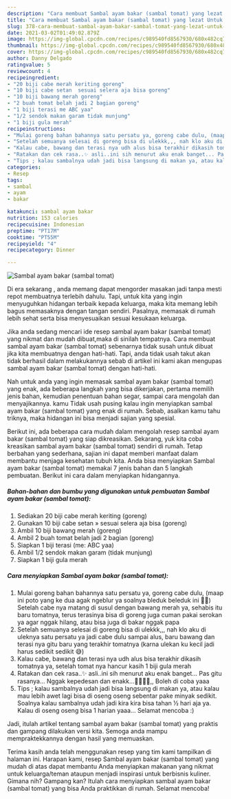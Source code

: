 ```yaml
---
description: "Cara membuat Sambal ayam bakar (sambal tomat) yang lezat Untuk Jualan"
title: "Cara membuat Sambal ayam bakar (sambal tomat) yang lezat Untuk Jualan"
slug: 378-cara-membuat-sambal-ayam-bakar-sambal-tomat-yang-lezat-untuk-jualan
date: 2021-03-02T01:49:02.879Z
image: https://img-global.cpcdn.com/recipes/c989540fd8567930/680x482cq70/sambal-ayam-bakar-sambal-tomat-foto-resep-utama.jpg
thumbnail: https://img-global.cpcdn.com/recipes/c989540fd8567930/680x482cq70/sambal-ayam-bakar-sambal-tomat-foto-resep-utama.jpg
cover: https://img-global.cpcdn.com/recipes/c989540fd8567930/680x482cq70/sambal-ayam-bakar-sambal-tomat-foto-resep-utama.jpg
author: Danny Delgado
ratingvalue: 5
reviewcount: 4
recipeingredient:
- "20 biji cabe merah keriting goreng"
- "10 biji cabe setan  sesuai selera aja bisa goreng"
- "10 biji bawang merah goreng"
- "2 buah tomat belah jadi 2 bagian goreng"
- "1 biji terasi me ABC yaa"
- "1/2 sendok makan garam tidak munjung"
- "1 biji gula merah"
recipeinstructions:
- "Mulai goreng bahan bahannya satu persatu ya, goreng cabe dulu, (maap ini poto yang ke dua agak ngeblur ya soalnya bleduk beleduk ini 🙏🏻) Setelah cabe nya matang di susul dengan bawang merah ya, sehabis itu baru tomatnya, terus terasinya bisa di goreng juga cuman pakai serokan ya agar nggak hilang, atau bisa juga di bakar nggak papa"
- "Setelah semuanya selesai di goreng bisa di ulekkk,,, nah klo aku di uleknya satu persatu ya jadi cabe dulu sampai alus, baru bawang dan terasi nya gitu baru yang terakhir tomatnya (karna ulekan ku kecil jadi harus sedikit sedikit 😅)"
- "Kalau cabe, bawang dan terasi nya udh alus bisa terakhir dikasih tomatnya ya, setelah tomat nya hancur kasih 1 biji gula merah"
- "Ratakan dan cek rasa..✨ asli..ini sih menurut aku enak banget... Pas gitu rasanya... Nggak kepedesan dan enakk...👍🏻👍🏻,, Boleh di coba yaaa"
- "Tips ; kalau sambalnya udah jadi bisa langsung di makan ya, atau kalau mau lebih awet lagi bisa di oseng oseng sebentar pake minyak sedikit. Soalnya kalau sambalnya udah jadi kira kira bisa tahan ½ hari aja ya. Kalau di oseng oseng bisa 1 harian yaaa... Selamat mencoba :)"
categories:
- Resep
tags:
- sambal
- ayam
- bakar

katakunci: sambal ayam bakar 
nutrition: 153 calories
recipecuisine: Indonesian
preptime: "PT17M"
cooktime: "PT55M"
recipeyield: "4"
recipecategory: Dinner

---
```



![Sambal ayam bakar (sambal tomat)](https://img-global.cpcdn.com/recipes/c989540fd8567930/680x482cq70/sambal-ayam-bakar-sambal-tomat-foto-resep-utama.jpg)

Di era  sekarang , anda memang dapat mengorder masakan jadi tanpa mesti repot membuatnya terlebih dahulu. Tapi, untuk kita yang ingin menyuguhkan hidangan terbaik kepada keluarga, maka kita memang lebih bagus memasaknya dengan tangan sendiri. Pasalnya, memasak di rumah lebih sehat serta bisa menyesuaikan sesuai kesukaan keluarga.

Jika anda sedang mencari ide resep sambal ayam bakar (sambal tomat) yang nikmat dan mudah dibuat,maka di sinilah tempatnya. Cara membuat sambal ayam bakar (sambal tomat)  sebenarnya tidak susah untuk dibuat jika kita membuatnya dengan hati-hati. Tapi, anda tidak usah takut akan tidak berhasil dalam melakukannya 
sebab di artikel ini kami akan mengupas sambal ayam bakar (sambal tomat) dengan hati-hati.  



Nah untuk anda yang ingin memasak sambal ayam bakar (sambal tomat) yang enak, ada beberapa langkah yang bisa dikerjakan, pertama memilih jenis bahan, kemudian penentuan bahan segar, sampai cara mengolah dan menyajikannya. kamu Tidak usah pusing kalau ingin menyiapkan sambal ayam bakar (sambal tomat) yang enak di rumah. Sebab, asalkan kamu  tahu triknya, maka hidangan ini bisa menjadi sajian yang spesial.

Berikut ini, ada beberapa cara mudah dalam mengolah resep sambal ayam bakar (sambal tomat) yang siap dikreasikan. Sekarang, yuk kita coba kreasikan sambal ayam bakar (sambal tomat) sendiri di rumah. Tetap berbahan yang sederhana, sajian ini dapat memberi manfaat dalam membantu menjaga kesehatan tubuh kita. Anda bisa menyiapkan Sambal ayam bakar (sambal tomat) memakai 7 jenis bahan dan 5 langkah pembuatan. Berikut ini cara dalam menyiapkan hidangannya.

<!--inarticleads1-->

##### Bahan-bahan dan bumbu yang digunakan untuk pembuatan Sambal ayam bakar (sambal tomat):

1. Sediakan 20 biji cabe merah keriting (goreng)
1. Gunakan 10 biji cabe setan » sesuai selera aja bisa (goreng)
1. Ambil 10 biji bawang merah (goreng)
1. Ambil 2 buah tomat belah jadi 2 bagian (goreng)
1. Siapkan 1 biji terasi (me: ABC yaa)
1. Ambil 1/2 sendok makan garam (tidak munjung)
1. Siapkan 1 biji gula merah




<!--inarticleads2-->

##### Cara menyiapkan Sambal ayam bakar (sambal tomat):

1. Mulai goreng bahan bahannya satu persatu ya, goreng cabe dulu, (maap ini poto yang ke dua agak ngeblur ya soalnya bleduk beleduk ini 🙏🏻) Setelah cabe nya matang di susul dengan bawang merah ya, sehabis itu baru tomatnya, terus terasinya bisa di goreng juga cuman pakai serokan ya agar nggak hilang, atau bisa juga di bakar nggak papa
1. Setelah semuanya selesai di goreng bisa di ulekkk,,, nah klo aku di uleknya satu persatu ya jadi cabe dulu sampai alus, baru bawang dan terasi nya gitu baru yang terakhir tomatnya (karna ulekan ku kecil jadi harus sedikit sedikit 😅)
1. Kalau cabe, bawang dan terasi nya udh alus bisa terakhir dikasih tomatnya ya, setelah tomat nya hancur kasih 1 biji gula merah
1. Ratakan dan cek rasa..✨ asli..ini sih menurut aku enak banget... Pas gitu rasanya... Nggak kepedesan dan enakk...👍🏻👍🏻,, Boleh di coba yaaa
1. Tips ; kalau sambalnya udah jadi bisa langsung di makan ya, atau kalau mau lebih awet lagi bisa di oseng oseng sebentar pake minyak sedikit. Soalnya kalau sambalnya udah jadi kira kira bisa tahan ½ hari aja ya. Kalau di oseng oseng bisa 1 harian yaaa... Selamat mencoba :)




Jadi, itulah artikel tentang  sambal ayam bakar (sambal tomat)  yang praktis dan gampang dilakukan versi kita. Semoga anda mampu mempraktekkannya dengan hasil yang memuaskan. 

Terima kasih anda telah menggunakan resep yang tim kami tampilkan di halaman ini. Harapan kami, resep  Sambal ayam bakar (sambal tomat) yang mudah di atas dapat membantu Anda menyiapkan makanan yang nikmat untuk keluarga/teman ataupun menjadi inspirasi untuk berbisnis kuliner. Gimana nih? Gampang kan? Itulah cara menyiapkan sambal ayam bakar (sambal tomat) yang bisa Anda praktikkan di rumah. Selamat mencoba!

